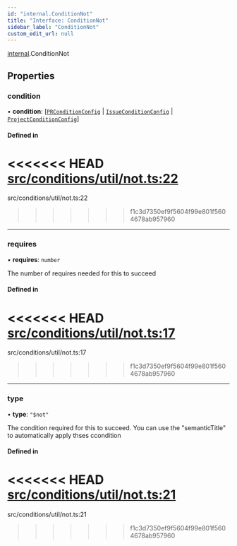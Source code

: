```yaml
---
id: "internal.ConditionNot"
title: "Interface: ConditionNot"
sidebar_label: "ConditionNot"
custom_edit_url: null
---
```


<!-- @format -->

[internal](../modules/internal.md).ConditionNot

## Properties

### condition

• **condition**: [[`PRConditionConfig`](PRConditionConfig.md) \| [`IssueConditionConfig`](IssueConditionConfig.md) \| [`ProjectConditionConfig`](ProjectConditionConfig.md)]

#### Defined in

<<<<<<< HEAD
[src/conditions/util/not.ts:22](https://github.com/Resnovas/smartcloud/blob/b9e22a9/src/conditions/util/not.ts#L22)
=======
src/conditions/util/not.ts:22

> > > > > > > f1c3d7350ef9f5604f99e801f5604678ab957960

---

### requires

• **requires**: `number`

The number of requires needed for this to succeed

#### Defined in

<<<<<<< HEAD
[src/conditions/util/not.ts:17](https://github.com/Resnovas/smartcloud/blob/b9e22a9/src/conditions/util/not.ts#L17)
=======
src/conditions/util/not.ts:17

> > > > > > > f1c3d7350ef9f5604f99e801f5604678ab957960

---

### type

• **type**: `"$not"`

The condition required for this to succeed. You can use the "semanticTitle" to automatically apply thses ccondition

#### Defined in

<<<<<<< HEAD
[src/conditions/util/not.ts:21](https://github.com/Resnovas/smartcloud/blob/b9e22a9/src/conditions/util/not.ts#L21)
=======
src/conditions/util/not.ts:21

> > > > > > > f1c3d7350ef9f5604f99e801f5604678ab957960
